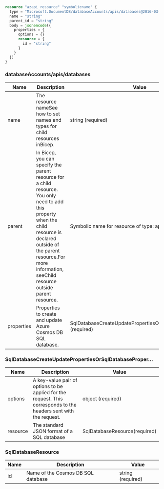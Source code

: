 ```terraform
resource "azapi_resource" "symbolicname" {
  type = "Microsoft.DocumentDB/databaseAccounts/apis/databases@2016-03-31"
  name = "string"
  parent_id = "string"
  body = jsonencode({
    properties = {
      options = {}
      resource = {
        id = "string"
      }
    }
  })
}

```

### databaseAccounts/apis/databases

| Name | Description | Value |
|-|-|-|
| name | The resource nameSee how to set names and types for child resources inBicep. | string (required) |
| parent | In Bicep, you can specify the parent resource for a child resource. You only need to add this property when the child resource is declared outside of the parent resource.For more information, seeChild resource outside parent resource. | Symbolic name for resource of type: apis |
| properties | Properties to create and update Azure Cosmos DB SQL database. | SqlDatabaseCreateUpdatePropertiesOrSqlDatabaseProper...(required) |


### SqlDatabaseCreateUpdatePropertiesOrSqlDatabaseProper...

| Name | Description | Value |
|-|-|-|
| options | A key-value pair of options to be applied for the request. This corresponds to the headers sent with the request. | object (required) |
| resource | The standard JSON format of a SQL database | SqlDatabaseResource(required) |


### SqlDatabaseResource

| Name | Description | Value |
|-|-|-|
| id | Name of the Cosmos DB SQL database | string (required) |


